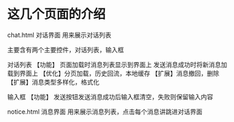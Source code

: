 # 这几个页面的介绍

chat.html 对话界面 用来展示对话列表

主要含有两个主要控件，对话列表，输入框

对话列表
【功能】
页面加载时消息列表显示到界面上
发送消息成功时将新消息加载到界面上
【优化】分页加载，历史回流，本地缓存
【扩展】消息撤回，删除
【扩展】消息类型多样化，格式化

输入框
【功能】
发送按钮发送消息成功后输入框清空，失败则保留输入内容

notice.html 消息界面 用来展示消息列表，点击每个消息讲跳进对话界面

